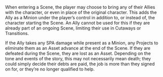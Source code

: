 When entering a Scene, the player may choose to bring any of their Allies with the character, or even in place of the original character. This adds the Ally as a Minion under the player’s control in addition to, or instead of, the character starting the Scene. An Ally cannot be used for this if they are already part of an ongoing Scene, limiting their use in Cutaways or Transitions.

If the Ally takes any SPA damage while present as a Minion, any Projects to eliminate them as an Asset advance at the end of the Scene. If they are defeated during the Scene, they are lost as an Asset. Depending on the tone and events of the story, this may not necessarily mean death; they could simply decide their debts are paid, the job is more than they signed on for, or they’re no longer qualified to help.